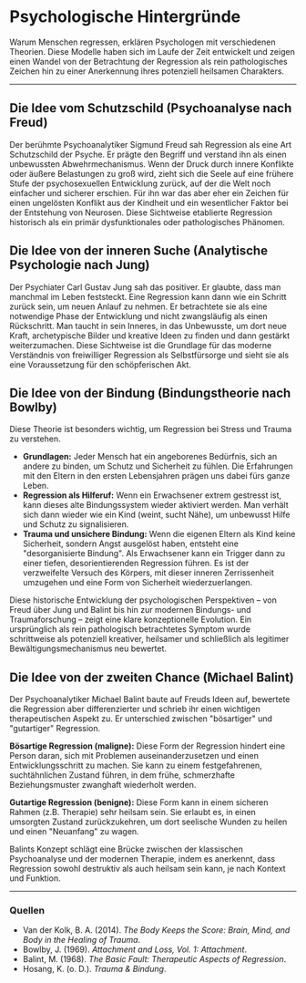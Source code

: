 # Psychologische Hintergründe

Warum Menschen regressen, erklären Psychologen mit verschiedenen Theorien. Diese Modelle haben sich im Laufe der Zeit entwickelt und zeigen einen Wandel von der Betrachtung der Regression als rein pathologisches Zeichen hin zu einer Anerkennung ihres potenziell heilsamen Charakters.

---

## Die Idee vom Schutzschild (Psychoanalyse nach Freud)

Der berühmte Psychoanalytiker Sigmund Freud sah Regression als eine Art Schutzschild der Psyche. Er prägte den Begriff und verstand ihn als einen unbewussten Abwehrmechanismus. Wenn der Druck durch innere Konflikte oder äußere Belastungen zu groß wird, zieht sich die Seele auf eine frühere Stufe der psychosexuellen Entwicklung zurück, auf der die Welt noch einfacher und sicherer erschien. Für ihn war das aber eher ein Zeichen für einen ungelösten Konflikt aus der Kindheit und ein wesentlicher Faktor bei der Entstehung von Neurosen. Diese Sichtweise etablierte Regression historisch als ein primär dysfunktionales oder pathologisches Phänomen.

## Die Idee von der inneren Suche (Analytische Psychologie nach Jung)

Der Psychiater Carl Gustav Jung sah das positiver. Er glaubte, dass man manchmal im Leben feststeckt. Eine Regression kann dann wie ein Schritt zurück sein, um neuen Anlauf zu nehmen. Er betrachtete sie als eine notwendige Phase der Entwicklung und nicht zwangsläufig als einen Rückschritt. Man taucht in sein Inneres, in das Unbewusste, um dort neue Kraft, archetypische Bilder und kreative Ideen zu finden und dann gestärkt weiterzumachen. Diese Sichtweise ist die Grundlage für das moderne Verständnis von freiwilliger Regression als Selbstfürsorge und sieht sie als eine Voraussetzung für den schöpferischen Akt.

## Die Idee von der Bindung (Bindungstheorie nach Bowlby)

Diese Theorie ist besonders wichtig, um Regression bei Stress und Trauma zu verstehen.

* **Grundlagen:** Jeder Mensch hat ein angeborenes Bedürfnis, sich an andere zu binden, um Schutz und Sicherheit zu fühlen. Die Erfahrungen mit den Eltern in den ersten Lebensjahren prägen uns dabei fürs ganze Leben.
* **Regression als Hilferuf:** Wenn ein Erwachsener extrem gestresst ist, kann dieses alte Bindungssystem wieder aktiviert werden. Man verhält sich dann wieder wie ein Kind (weint, sucht Nähe), um unbewusst Hilfe und Schutz zu signalisieren.
* **Trauma und unsichere Bindung:** Wenn die eigenen Eltern als Kind keine Sicherheit, sondern Angst ausgelöst haben, entsteht eine "desorganisierte Bindung". Als Erwachsener kann ein Trigger dann zu einer tiefen, desorientierenden Regression führen. Es ist der verzweifelte Versuch des Körpers, mit dieser inneren Zerrissenheit umzugehen und eine Form von Sicherheit wiederzuerlangen.

Diese historische Entwicklung der psychologischen Perspektiven – von Freud über Jung und Balint bis hin zur modernen Bindungs- und Traumaforschung – zeigt eine klare konzeptionelle Evolution. Ein ursprünglich als rein pathologisch betrachtetes Symptom wurde schrittweise als potenziell kreativer, heilsamer und schließlich als legitimer Bewältigungsmechanismus neu bewertet.

## Die Idee von der zweiten Chance (Michael Balint)

Der Psychoanalytiker Michael Balint baute auf Freuds Ideen auf, bewertete die Regression aber differenzierter und schrieb ihr einen wichtigen therapeutischen Aspekt zu. Er unterschied zwischen "bösartiger" und "gutartiger" Regression.

**Bösartige Regression (maligne):** Diese Form der Regression hindert eine Person daran, sich mit Problemen auseinanderzusetzen und einen Entwicklungsschritt zu machen. Sie kann zu einem festgefahrenen, suchtähnlichen Zustand führen, in dem frühe, schmerzhafte Beziehungsmuster zwanghaft wiederholt werden.

**Gutartige Regression (benigne):** Diese Form kann in einem sicheren Rahmen (z.B. Therapie) sehr heilsam sein. Sie erlaubt es, in einen umsorgten Zustand zurückzukehren, um dort seelische Wunden zu heilen und einen "Neuanfang" zu wagen.

Balints Konzept schlägt eine Brücke zwischen der klassischen Psychoanalyse und der modernen Therapie, indem es anerkennt, dass Regression sowohl destruktiv als auch heilsam sein kann, je nach Kontext und Funktion.

---

### **Quellen**

* Van der Kolk, B. A. (2014). *The Body Keeps the Score: Brain, Mind, and Body in the Healing of Trauma*.
* Bowlby, J. (1969). *Attachment and Loss, Vol. 1: Attachment*.
* Balint, M. (1968). *The Basic Fault: Therapeutic Aspects of Regression*.
* Hosang, K. (o. D.). *Trauma & Bindung*. 